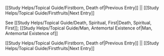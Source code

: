 [[Study Helps/Topical Guide/Firstborn, Death of|Previous Entry]]  ||  [[Study Helps/Topical Guide/Firstfruits|Next Entry]]

 See [[Study Helps/Topical Guide/Death, Spiritual, First|Death, Spiritual, First]]; [[Study Helps/Topical Guide/Man, Antemortal Existence of|Man, Antemortal Existence of]]

[[Study Helps/Topical Guide/Firstborn, Death of|Previous Entry]]  ||  [[Study Helps/Topical Guide/Firstfruits|Next Entry]]